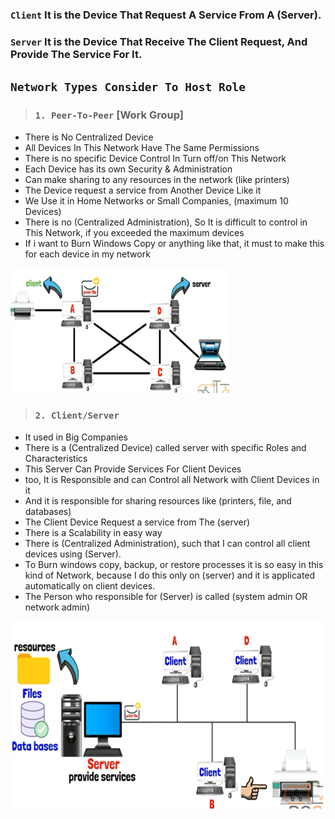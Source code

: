 ### `Client` It is the Device That Request A Service From A (Server).

### `Server` It is the Device That Receive The Client Request, And Provide The Service For It.





## `Network Types Consider To Host Role`



> ### `1. Peer-To-Peer` [Work Group]

 - There is No Centralized Device
 - All Devices In This Network Have The Same Permissions
 - There is no specific Device Control In Turn off/on This Network
 - Each Device has its own Security & Administration
 - Can make sharing to any resources in the network (like printers)
 - The Device request a service from Another Device Like it
 - We Use it in Home Networks or Small Companies, (maximum 10 Devices)
 - There is no (Centralized Administration), So It is difficult to control in This Network, if you exceeded the maximum devices
 - If i want to Burn Windows Copy or anything like that, it must to make this for each device in my network

<img src="Images\6(1).png" alt="missed image" width="350" height="200" style="margin:0">



> ### `2. Client/Server`

 - It used in Big Companies
 - There is a (Centralized Device) called server with specific Roles and Characteristics
 - This Server Can Provide Services For Client Devices
 - too, It is Responsible and can Control all Network with Client Devices in it
 - And it is responsible for sharing resources like (printers, file, and databases)
 - The Client Device Request a service from The (server)
 - There is a Scalability in easy way
 - There is (Centralized Administration), such that I can control all client devices using (Server).
 - To Burn windows copy, backup, or restore processes it is so easy in this kind of Network, because I do this only on (server) and it is applicated automatically on client devices.
 - The Person who responsible for (Server) is called (system admin OR network admin)

<img src="Images\6(2).png" alt="missed image" width="500" height="300" style="margin:0">